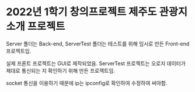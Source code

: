 # 2022년 1학기 창의프로젝트 제주도 관광지 소개 프로젝트

Server 폴더는 Back-end, ServerTest 폴더는 테스트를 위해 임시로 만든 Front-end 프로젝트임.

실제 프론트 프로젝트는 GUI로 제작되었음. ServerTest 프로젝트는 오로지 데이터가 제대로 통신되는 지 확인하기 위해 만든 프로젝트임.

socket 통신을 이용하기 때문에 ip는 ipconfig로 확인하여 수정하여 써야함.
